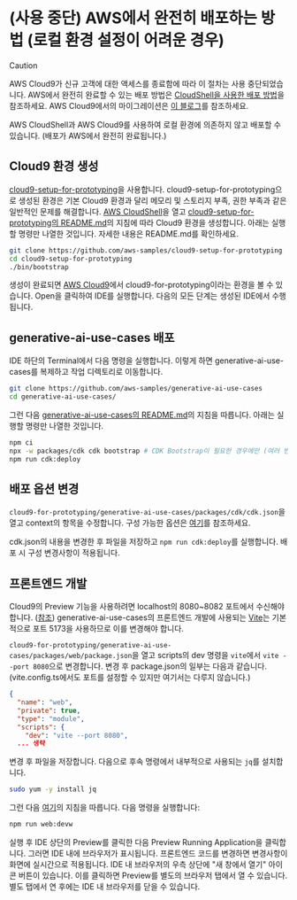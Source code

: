 # (사용 중단) AWS에서 완전히 배포하는 방법 (로컬 환경 설정이 어려운 경우)

> [!Caution]
> AWS Cloud9가 신규 고객에 대한 액세스를 종료함에 따라 이 절차는 사용 중단되었습니다.
> AWS에서 완전히 완료할 수 있는 배포 방법은 [CloudShell을 사용한 배포 방법](./DEPLOY_ON_CLOUDSHELL.md)을 참조하세요.
> AWS Cloud9에서의 마이그레이션은 [이 블로그](https://aws.amazon.com/jp/blogs/news/how-to-migrate-from-aws-cloud9-to-aws-ide-toolkits-or-aws-cloudshell/)를 참조하세요.

AWS CloudShell과 AWS Cloud9를 사용하여 로컬 환경에 의존하지 않고 배포할 수 있습니다. (배포가 AWS에서 완전히 완료됩니다.)

## Cloud9 환경 생성

[cloud9-setup-for-prototyping](https://github.com/aws-samples/cloud9-setup-for-prototyping)을 사용합니다. cloud9-setup-for-prototyping으로 생성된 환경은 기본 Cloud9 환경과 달리 메모리 및 스토리지 부족, 권한 부족과 같은 일반적인 문제를 해결합니다. [AWS CloudShell](https://console.aws.amazon.com/cloudshell/home)을 열고 [cloud9-setup-for-prototyping의 README.md](https://github.com/aws-samples/cloud9-setup-for-prototyping)의 지침에 따라 Cloud9 환경을 생성합니다. 아래는 실행할 명령만 나열한 것입니다. 자세한 내용은 README.md를 확인하세요.

```bash
git clone https://github.com/aws-samples/cloud9-setup-for-prototyping
cd cloud9-setup-for-prototyping
./bin/bootstrap
```

생성이 완료되면 [AWS Cloud9](https://console.aws.amazon.com/cloud9control/home)에서 cloud9-for-prototyping이라는 환경을 볼 수 있습니다. Open을 클릭하여 IDE를 실행합니다.
다음의 모든 단계는 생성된 IDE에서 수행됩니다.

## generative-ai-use-cases 배포

IDE 하단의 Terminal에서 다음 명령을 실행합니다. 이렇게 하면 generative-ai-use-cases를 복제하고 작업 디렉토리로 이동합니다.

```bash
git clone https://github.com/aws-samples/generative-ai-use-cases
cd generative-ai-use-cases/
```

그런 다음 [generative-ai-use-cases의 README.md](/README.md#デプロイ)의 지침을 따릅니다. 아래는 실행할 명령만 나열한 것입니다.

```bash
npm ci
npx -w packages/cdk cdk bootstrap # CDK Bootstrap이 필요한 경우에만 (여러 번 실행해도 문제없음)
npm run cdk:deploy
```

## 배포 옵션 변경

`cloud9-for-prototyping/generative-ai-use-cases/packages/cdk/cdk.json`을 열고 context의 항목을 수정합니다. 구성 가능한 옵션은 [여기](./DEPLOY_OPTION.md)를 참조하세요.

cdk.json의 내용을 변경한 후 파일을 저장하고 `npm run cdk:deploy`를 실행합니다. 배포 시 구성 변경사항이 적용됩니다.

## 프론트엔드 개발

Cloud9의 Preview 기능을 사용하려면 localhost의 8080~8082 포트에서 수신해야 합니다. ([참조](https://docs.aws.amazon.com/ja_jp/cloud9/latest/user-guide/app-preview.html)) generative-ai-use-cases의 프론트엔드 개발에 사용되는 [Vite](https://ja.vitejs.dev/)는 기본적으로 포트 5173을 사용하므로 이를 변경해야 합니다.

`cloud9-for-prototyping/generative-ai-use-cases/packages/web/package.json`을 열고 scripts의 dev 명령을 `vite`에서 `vite --port 8080`으로 변경합니다. 변경 후 package.json의 일부는 다음과 같습니다. (vite.config.ts에서도 포트를 설정할 수 있지만 여기서는 다루지 않습니다.)

```json
{
  "name": "web",
  "private": true,
  "type": "module",
  "scripts": {
    "dev": "vite --port 8080",
  ... 생략
```

변경 후 파일을 저장합니다. 다음으로 후속 명령에서 내부적으로 사용되는 `jq`를 설치합니다.

```bash
sudo yum -y install jq
```

그런 다음 [여기](./DEVELOPMENT.md)의 지침을 따릅니다. 다음 명령을 실행합니다:

```bash
npm run web:devw
```

실행 후 IDE 상단의 Preview를 클릭한 다음 Preview Running Application을 클릭합니다. 그러면 IDE 내에 브라우저가 표시됩니다. 프론트엔드 코드를 변경하면 변경사항이 화면에 실시간으로 적용됩니다. IDE 내 브라우저의 우측 상단에 "새 창에서 열기" 아이콘 버튼이 있습니다. 이를 클릭하면 Preview를 별도의 브라우저 탭에서 열 수 있습니다. 별도 탭에서 연 후에는 IDE 내 브라우저를 닫을 수 있습니다.
